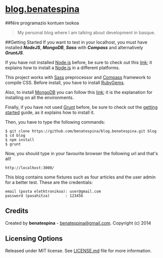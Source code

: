 [blog.benatespina](http://blog.benatespina.com)
================
##Nire programazio kontuen txokoa

> My personal blog where I am talking about development in basque.

##Getting Started
If you want to test in your localhost, you must have installed ***NodeJS***, ***MongoDB***, ***Sass*** with ***Compass*** and alternatively ***GruntJS***.

If you have not installed [Node.js](http://nodejs.org/) before, be sure to check out this [link](https://github.com/joyent/node/wiki/Installation); it explains how to install a [Node.js](http://nodejs.org/) in a different platforms.

This project works with [Sass](http://sass-lang.com/) preprocessor and [Compass](http://compass-style.org/) framework to compile CSS. Before install, you have to install [RubyGems](https://rubygems.org/pages/download).

Also, to install [MongoDB](http://www.mongodb.org/) you can follow this [link](http://docs.mongodb.org/manual/installation/); it is the explanation for installing on all the environments.

Finally, if you have not used [Grunt](http://gruntjs.com/) before, be sure to check out the [getting started](http://gruntjs.com/getting-started) guide, as it explains how to install it.

Then, you have to type the following commands:

    $ git clone https://github.com/benatespina/blog.benatespina.git blog
    $ cd blog
    $ npm install
    $ grunt

Now, you should type in your favourite browser the following url and that's all!

    http://localhost:3000/

This blog contains some fixtures such as four articles and the user admin for a better test. These are the credentials:
    
    email (posta eletktronikoa): user@gmail.com
    password (pasahitza)       : 123456

## Credits
Created by **benatespina** - [benatespina@gmail.com](mailto:benatespina@gmail.com).
Copyright (c) 2014

## Licensing Options
Released under MIT license. See [LICENSE.md](https://github.com/benatespina/blog.benatespina/blob/master/LICENSE.md) file for more information.